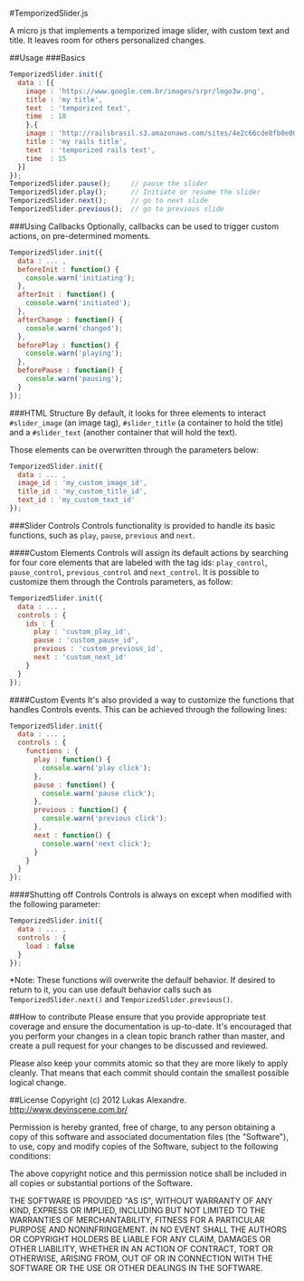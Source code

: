 #TemporizedSlider.js

A micro js that implements a temporized image slider, with custom text and title. It leaves room for others personalized changes.

##Usage
###Basics

```javascript
TemporizedSlider.init({
  data : [{
    image : 'https://www.google.com.br/images/srpr/logo3w.png',
    title : 'my title',
    text  : 'temporized text',
    time  : 18
    },{
    image : 'http://railsbrasil.s3.amazonaws.com/sites/4e2c66cde8fb0e0001000004/theme/images/rails.png',
    title : 'my rails title',
    text  : 'temporized rails text',
    time  : 15
  }]
});
TemporizedSlider.pause();     // pause the slider
TemporizedSlider.play();      // Initiate or resume the slider
TemporizedSlider.next();      // go to next slide
TemporizedSlider.previous();  // go to previous slide
```

###Using Callbacks
Optionally, callbacks can be used to trigger custom actions, on pre-determined moments.

```javascript
TemporizedSlider.init({
  data : ... ,
  beforeInit : function() {
    console.warn('initiating');
  },
  afterInit : function() {
    console.warn('initiated');
  },
  afterChange : function() {
    console.warn('changed');
  },
  beforePlay : function() {
    console.warn('playing');
  },
  beforePause : function() {
    console.warn('pausing');
  }
});
```

###HTML Structure
By default, it looks for three elements to interact `#slider_image` (an image tag), `#slider_title` (a container to hold the title) and a `#slider_text` (another container that will hold the text).

Those elements can be overwritten through the parameters below:

```javascript
TemporizedSlider.init({
  data : ... ,
  image_id : 'my_custom_image_id',
  title_id : 'my_custom_title_id',
  text_id : 'my_custom_text_id'
});
```

###Slider Controls
Controls functionality is provided to handle its basic functions, such as `play`, `pause`, `previous` and `next`.

####Custom Elements
Controls will assign its default actions by searching for four core elements that are labeled with the tag ids: `play_control`, `pause_control`, `previous_control` and `next_control`. It is possible to customize them through the Controls parameters, as follow:

```javascript
TemporizedSlider.init({
  data : ... ,
  controls : {
    ids : {
      play : 'custom_play_id',
      pause : 'custom_pause_id',
      previous : 'custom_previous_id',
      next : 'custom_next_id'
    }
  }
});
```

####Custom Events
It's also provided a way to customize the functions that handles Controls events. This can be achieved through the following lines:

```javascript
TemporizedSlider.init({
  data : ... ,
  controls : {
    functions : {
      play : function() {
        console.warn('play click');
      },
      pause : function() {
        console.warn('pause click');
      },
      previous : function() {
        console.warn('previous click');
      },
      next : function() {
        console.warn('next click');
      }
    }
  }
});
```

####Shutting off Controls
Controls is always on except when modified with the following parameter:

```javascript
TemporizedSlider.init({
  data : ... ,
  controls : {
    load : false
  }
});
```

*Note: These functions will overwrite the defaulf behavior. If desired to return to it, you can use default behavior calls such as `TemporizedSlider.next()` and `TemporizedSlider.previous()`.

##How to contribute
Please ensure that you provide appropriate test coverage and ensure the documentation is up-to-date. It's encouraged that you perform your changes in a clean topic branch rather than master, and create a pull request for your changes to be discussed and reviewed.

Please also keep your commits atomic so that they are more likely to apply cleanly. That means that each commit should contain the smallest possible logical change.

##License
Copyright (c) 2012 Lukas Alexandre. http://www.devinscene.com.br/

Permission is hereby granted, free of charge, to any person obtaining
a copy of this software and associated documentation files (the
"Software"), to use, copy and modify copies of the Software, subject
to the following conditions:

The above copyright notice and this permission notice shall be
included in all copies or substantial portions of the Software.

THE SOFTWARE IS PROVIDED "AS IS", WITHOUT WARRANTY OF ANY KIND,
EXPRESS OR IMPLIED, INCLUDING BUT NOT LIMITED TO THE WARRANTIES OF
MERCHANTABILITY, FITNESS FOR A PARTICULAR PURPOSE AND
NONINFRINGEMENT. IN NO EVENT SHALL THE AUTHORS OR COPYRIGHT HOLDERS BE
LIABLE FOR ANY CLAIM, DAMAGES OR OTHER LIABILITY, WHETHER IN AN ACTION
OF CONTRACT, TORT OR OTHERWISE, ARISING FROM, OUT OF OR IN CONNECTION
WITH THE SOFTWARE OR THE USE OR OTHER DEALINGS IN THE SOFTWARE.
